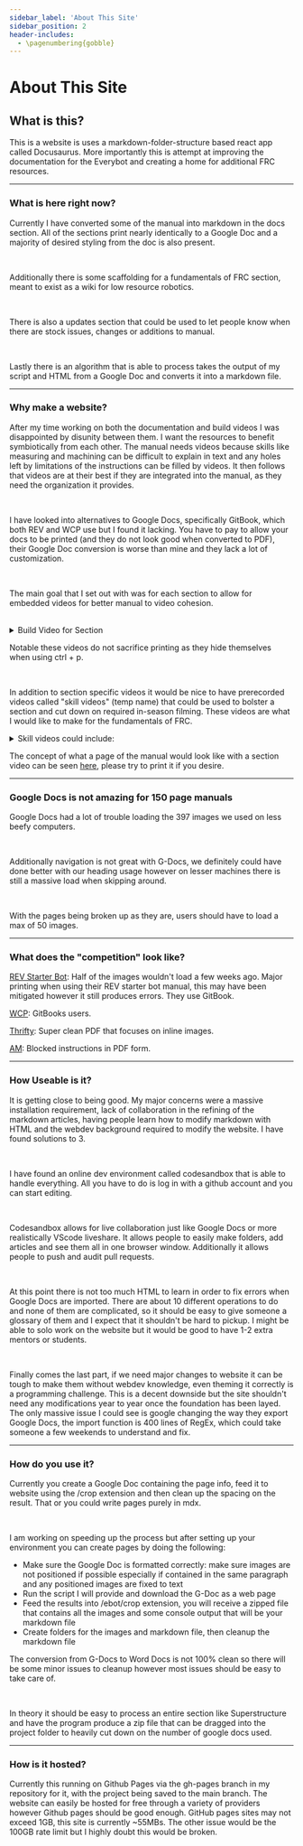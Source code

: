 ```yaml
---
sidebar_label: 'About This Site'
sidebar_position: 2
header-includes:
  - \pagenumbering{gobble}
---
```


# About This Site

## What is this?

This is a website is uses a markdown-folder-structure based react app called Docusaurus. More importantly this is attempt at improving the documentation for the Everybot and creating a home for additional FRC resources.

<hr/>

### What is here right now?

Currently I have converted some of the manual into markdown in the docs section. All of the sections print nearly identically to a Google Doc and a majority of desired styling from the doc is also present. 

<p> <br /> </p>

Additionally there is some scaffolding for a fundamentals of FRC section, meant to exist as a wiki for low resource robotics. 

<p> <br /> </p>

There is also a updates section that could be used to let people know when there are stock issues, changes or additions to manual.

<p> <br /> </p>

Lastly there is an algorithm that is able to process takes the output of my script and HTML from a Google Doc and converts it into a markdown file.

<hr/>

### Why make a website?

After my time working on both the documentation and build videos I was disappointed by disunity between them. I want the resources to benefit symbiotically from each other. The manual needs videos because skills like measuring and machining can be difficult to explain in text and any holes left by limitations of the instructions can be filled by videos. It then follows that videos are at their best if they are integrated into the manual, as they need the organization it provides.

<br/>

I have looked into alternatives to Google Docs, specifically GitBook, which both REV and WCP use but I found it lacking. You have to pay to allow your docs to be printed (and they do not look good when converted to PDF), their Google Doc conversion is worse than mine and they lack a lot of customization.

<br/>

The main goal that I set out with was for each section to allow for embedded videos for better manual to video cohesion.

<br/>

<details >
    <summary>
        Build Video for Section
    </summary>
    <div>
    <iframe width="420" height="315"
        src="https://www.youtube.com/embed/def5QH7UUIU">
    </iframe>
    </div>
</details>

Notable these videos do not sacrifice printing as they hide themselves when using ctrl + p.

<br/>

In addition to section specific videos it would be nice to have prerecorded videos called "skill videos" (temp name) that could be used to bolster a section and cut down on required in-season filming. These videos are what I would like to make for the fundamentals of FRC.

<details >
    <summary>
        Skill videos could include:
    </summary>
    <div>
        <ul>
            <li>Reading Engineering Drawings</li>
            <li>Using specific machines</li>
            <li>Dimensioning/marking and so on</li>
            <li>Basically any fundamentals</li>
        </ul>
    </div>
</details>

The concept of what a page of the manual would look like with a section video can be seen [here](../manual/superstructure/machining.md), please try to print it if you desire.

<hr/>

### Google Docs is not amazing for 150 page manuals

Google Docs had a lot of trouble loading the 397 images we used on less beefy computers.

<br/>

Additionally navigation is not great with G-Docs, we definitely could have done better with our heading usage however on lesser machines there is still a massive load when skipping around.

<br/>

With the pages being broken up as they are, users should have to load a max of 50 images.

<hr/>

### What does the "competition" look like?

[REV Starter Bot](https://docs.revrobotics.com/frc-kickoff-concepts/charged-up-2023/starter-bot-2023-rev-ion-frc/2023-rev-ion-frc-starter-bot-build-guide): Half of the images wouldn't load a few weeks ago. Major printing when using their REV starter bot manual, this may have been mitigated however it still produces errors. They use GitBook. 

[WCP](https://docs.wcproducts.com/wcp-single-stage-gearbox/): GitBooks users.

[Thrifty](https://drive.google.com/drive/folders/1J4WqhSLfIULLtzq9aZi6ZGNaLbMHUs0I): Super clean PDF that focuses on inline images.

[AM](https://cdn.andymark.com/media/W1siZiIsIjIwMjMvMDEvMjYvMTEvNTEvNTYvOTMzZjk2M2YtNGM3ZS00ZDJkLWIwNmUtOGMxYjQ0Y2M2ZjViL1dDREMgQXNzZW1ibHkgR3VpZGUgdjEuMjYuMjMucGRmIl1d/WCDC%20Assembly%20Guide%20v1.26.23.pdf?sha=5ab842de7f106a9b): Blocked instructions in PDF form.

<hr/>

### How Useable is it?

It is getting close to being good. My major concerns were a massive installation requirement, lack of collaboration in the refining of the markdown articles, having people learn how to modify markdown with HTML and the webdev background required to modify the website. I have found solutions to 3.

<br/>

I have found an online dev environment called codesandbox that is able to handle everything. All you have to do is log in with a github account and you can start editing.

<br/>

Codesandbox allows for live collaboration just like Google Docs or more realistically VScode liveshare. It allows people to easily make folders, add articles and see them all in one browser window. Additionally it allows people to push and audit pull requests.

<br/>

At this point there is not too much HTML to learn in order to fix errors when Google Docs are imported. There are about 10 different operations to do and none of them are complicated, so it should be easy to give someone a glossary of them and I expect that it shouldn't be hard to pickup. I might be able to solo work on the website but it would be good to have 1-2 extra mentors or students.

<br/>

Finally comes the last part, if we need major changes to website it can be tough to make them without webdev knowledge, even theming it correctly is a programming challenge. This is a decent downside but the site shouldn't need any modifications year to year once the foundation has been layed. The only massive issue I could see is google changing the way they export Google Docs, the import function is 400 lines of RegEx, which could take someone a few weekends to understand and fix.

<hr/>

### How do you use it?

Currently you create a Google Doc containing the page info, feed it to website using the /crop extension and then clean up the spacing on the result. That or you could write pages purely in mdx.

<br/>

I am working on speeding up the process but after setting up your environment you can create pages by doing the following: 

<div>
    <ul>
        <li>Make sure the Google Doc is formatted correctly: make sure images are not positioned if possible especially if contained in the same paragraph and any positioned images are fixed to text</li>
        <li>Run the script I will provide and download the G-Doc as a web page</li>
        <li>Feed the results into /ebot/crop extension, you will receive a zipped file that contains all the images and some console output that will be your markdown file</li>
        <li>Create folders for the images and markdown file, then cleanup the markdown file</li>
    </ul>
</div>

The conversion from G-Docs to Word Docs is not 100% clean so there will be some minor issues to cleanup however most issues should be easy to take care of.

<br/>

In theory it should be easy to process an entire section like Superstructure and have the program produce a zip file that can be dragged into the project folder to heavily cut down on the number of google docs used.

<hr/>

### How is it hosted?

Currently this running on Github Pages via the gh-pages branch in my repository for it, with the project being saved to the main branch. The website can easily be hosted for free through a variety of providers however Github pages should be good enough. GitHub pages sites may not exceed 1GB, this site is currently ~55MBs. The other issue would be the 100GB rate limit but I highly doubt this would be broken. 